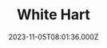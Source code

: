 ---
date: 2023-11-05T08:01:36.000Z
title: White Hart
latitude: 52.02869422434737
longitude: 0.8604100222070871
category: checkin
---